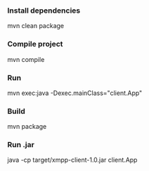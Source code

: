 ### Install dependencies
mvn clean package

### Compile project
mvn compile

### Run
mvn exec:java -Dexec.mainClass="client.App"

### Build
mvn package

### Run .jar 
java -cp target/xmpp-client-1.0.jar client.App